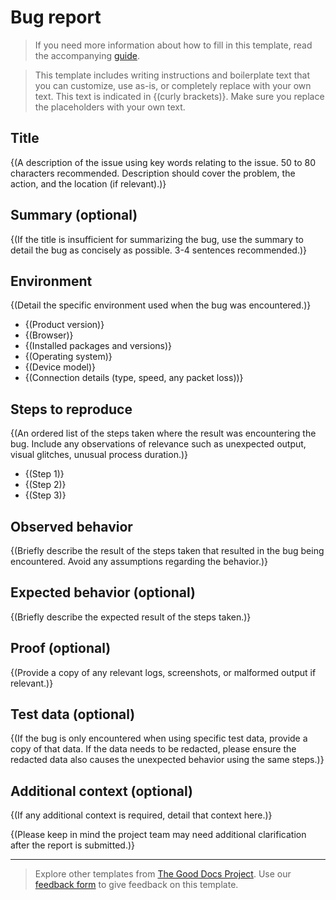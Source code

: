 # Bug report

> If you need more information about how to fill in this template, read the accompanying [guide](guide-bug-report.md).

> This template includes writing instructions and boilerplate text that you can customize, use as-is, or completely replace with your own text. This text is indicated in {(curly brackets)}. Make sure you replace the placeholders with your own text.

## Title

{(A description of the issue using key words relating to the issue. 50 to 80 characters recommended. Description should cover the problem, the action, and the location (if relevant).)}

## Summary (optional)

{(If the title is insufficient for summarizing the bug, use the summary to detail the bug as concisely as possible. 3-4 sentences recommended.)}

## Environment

{(Detail the specific environment used when the bug was encountered.)}

* {(Product version)}
* {(Browser)}
* {(Installed packages and versions)}
* {(Operating system)}
* {(Device model)}
* {(Connection details (type, speed, any packet loss))}

## Steps to reproduce

{(An ordered list of the steps taken where the result was encountering the bug. Include any observations of relevance such as unexpected output, visual glitches, unusual process duration.)}

* {(Step 1)}
* {(Step 2)}
* {(Step 3)}

## Observed behavior

{(Briefly describe the result of the steps taken that resulted in the bug being encountered. Avoid any assumptions regarding the behavior.)}

## Expected behavior (optional)

{(Briefly describe the expected result of the steps taken.)}

## Proof (optional)

{(Provide a copy of any relevant logs, screenshots, or malformed output if relevant.)} 

## Test data (optional)

{(If the bug is only encountered when using specific test data, provide a copy of that data. If the data needs to be redacted, please ensure the redacted data also causes the unexpected behavior using the same steps.)}

## Additional context (optional)

{(If any additional context is required, detail that context here.)}

{(Please keep in mind the project team may need additional clarification after the report is submitted.)}

---

> Explore other templates from [The Good Docs Project](https://thegooddocsproject.dev/). Use our [feedback form](https://thegooddocsproject.dev/feedback/?template=Bug%20report) to give feedback on this template.